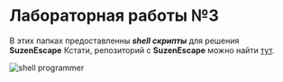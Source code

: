 # Лабораторная работы №3 #

В этих папках предоставленны ***shell скрипты*** для решения **SuzenEscape**
Кстати, репозиторий с **SuzenEscape** можно найти [тут](https://github.com/bykvaadm/SuzenEscape).

![shell programmer](https://cdn.devdojo.com/posts/images/June2019/executing-bash-script-on-multiple-remote-server.jpg?auto=compress&w=960&dpr=2)